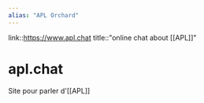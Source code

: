 ```yaml
---
alias: "APL Orchard"
---
```

link::https://www.apl.chat
title::"online chat about [[APL]]"
# apl.chat
Site pour parler d'[[APL]]
